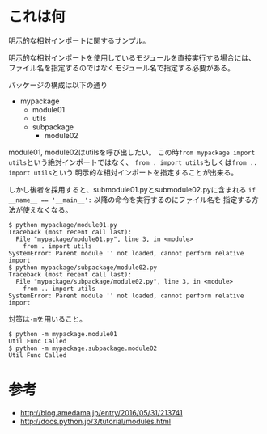 # これは何

明示的な相対インポートに関するサンプル。

明示的な相対インポートを使用しているモジュールを直接実行する場合には、
ファイル名を指定するのではなくモジュール名で指定する必要がある。

パッケージの構成は以下の通り

* mypackage
  * module01
  * utils
  * subpackage
    * module02

module01, module02はutilsを呼び出したい。
この時`from mypackage import utils`という絶対インポートではなく、
`from . import utils`もしくは`from .. import utils`という
明示的な相対インポートを指定することが出来る。

しかし後者を採用すると、submodule01.pyとsubmodule02.pyに含まれる
`if __name__ == '__main__':` 以降の命令を実行するのにファイル名を
指定する方法が使えなくなる。


    $ python mypackage/module01.py
    Traceback (most recent call last):
      File "mypackage/module01.py", line 3, in <module>
        from . import utils
    SystemError: Parent module '' not loaded, cannot perform relative import
    $ python mypackage/subpackage/module02.py
    Traceback (most recent call last):
      File "mypackage/subpackage/module02.py", line 3, in <module>
        from .. import utils
    SystemError: Parent module '' not loaded, cannot perform relative import

対策は`-m`を用いること。

    $ python -m mypackage.module01
    Util Func Called
    $ python -m mypackage.subpackage.module02
    Util Func Called


# 参考

* http://blog.amedama.jp/entry/2016/05/31/213741
* http://docs.python.jp/3/tutorial/modules.html
